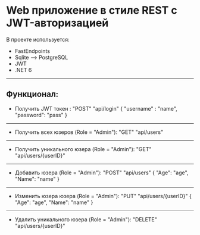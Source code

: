 Web приложение в стиле REST с JWT-авторизацией
==============
В проекте используется:
- FastEndpoints
- Sqlite --> PostgreSQL
- JWT
- .NET 6
--------------
Функционал:
--------------
- Получить JWT токен :
  "POST" "api/login"
  {
    "username" : "name",
    "password": "pass"
  }
-------------
 - Получить всех юзеров (Role = "Admin"):
  "GET" "api/users"
-------------
 - Получить уникального юзера (Role = "Admin"):
  "GET" "api/users/{userID}"
-------------
 - Добавить юзера (Role = "Admin"):
  "POST" "api/users"
  {
    "Age": "age",
    "Name": "name"
  }
 -------------
   - Изменить юзера юзера (Role = "Admin"):
  "PUT" "api/users/{userID}"
  {
    "Age": "age",
    "Name": "name"
  }
 -------------
   - Удалить уникального юзера (Role = "Admin"):
  "DELETE" "api/users/{userID}"

